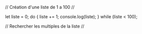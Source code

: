 // Création d'une liste de 1 a 100 //

let liste = 0;
do {
  liste += 1;
  console.log(liste);
} while (liste < 100);

// Rechercher les multiples de la liste //
